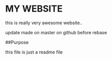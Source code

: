 # MY WEBSITE

this is really very awesome website..

update made on master on github before rebase

##Purpose

this file is just a readme file
